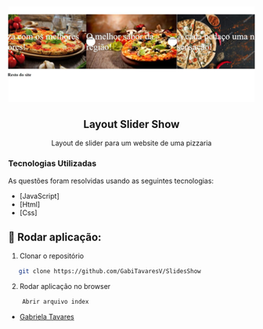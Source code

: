 <!-- PROJECT LOGO -->

![](/images/sliderShow.JPG)
<br />

<p align="center">
  <h2 align="center">Layout Slider Show</h2>

  <p align="center">
    Layout de slider para um website de uma pizzaria
    <br />
  </p>
</p>

<!-- ABOUT THE PROJECT -->

### Tecnologias Utilizadas

As questões foram resolvidas usando as seguintes tecnologias:

- [JavaScript]
- [Html]
- [Css]


## :notebook_with_decorative_cover: Rodar aplicação:

1. Clonar o repositório

```sh
   git clone https://github.com/GabiTavaresV/SlidesShow
```

2. Rodar aplicação no browser

```sh
    Abrir arquivo index
```





- [Gabriela Tavares ](https://github.com/GabiTavaresV)